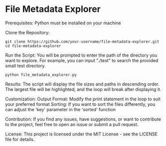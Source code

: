# File Metadata Explorer

Prerequisites: 
	Python must be installed on your machine



Clone the Repository: 
	
 	git clone https://github.com/your-username/file-metadata-explorer.git
	cd file-metadata-explorer

Run the Script: 
	You will be prompted to enter the path of the directory you want to explore. For example, you can input "./test" to search the provided small test directory.

	python file_metadata_explorer.py



Results: 
	The script will display the file sizes and paths in descending order. The largest file will be highlighted, and the loop will break after displaying it.



Customization: 
	Output Format: Modify the print statement in the loop to suit your preferred format
	Sorting: If you want to sort the files differently, you can adjust the 'key' parameter in the 'sorted' function



Contribution: 
	If you find any issues, have suggestions, or want to contribute to the project, feel free to open an issue or submit a pull request.



License: 
	This project is licensed under the MIT License - see the LICENSE file for details.
